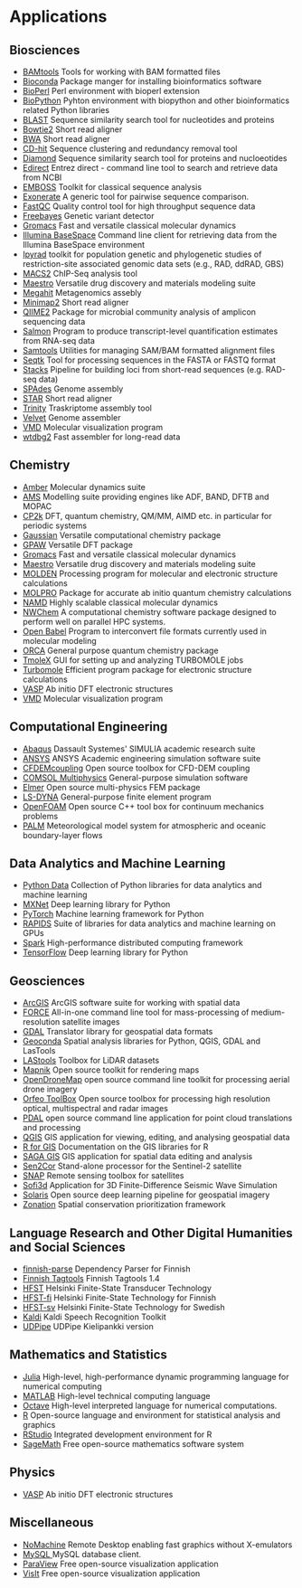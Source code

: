 <h1> Applications</h1>

## Biosciences

* [BAMtools](bamtools.md) Tools for working with BAM formatted files
* [Bioconda](bioconda.md) Package manger for installing bioinformatics software
* [BioPerl](bioperl.md) Perl environment with bioperl extension
* [BioPython](biopython.md) Pyhton environment with biopython and other bioinformatics related Python libraries
* [BLAST](blast.md) Sequence similarity search tool for nucleotides and proteins
* [Bowtie2](bowtie2.md) Short read aligner 
* [BWA](bwa.md) Short read aligner
* [CD-hit](cd-hit.md) Sequence clustering and redundancy removal tool
* [Diamond](diamond.md ) Sequence similarity search tool for proteins and nucloeotides
* [Edirect](edirect.md) Entrez direct - command line tool to search and retrieve data from NCBI
* [EMBOSS](emboss.md) Toolkit for classical sequence analysis
* [Exonerate](exonerate.md) A generic tool for pairwise sequence comparison.
* [FastQC](fastqc.md) Quality control tool for high throughput sequence data
* [Freebayes](freebayes.md) Genetic variant detector
* [Gromacs](gromacs.md) Fast and versatile classical molecular dynamics
* [Illumina BaseSpace](bs.md) Command line client for retrieving data from the Illumina BaseSpace environment
* [Ipyrad](ipyrad.md) toolkit for population genetic and phylogenetic studies of restriction-site associated genomic data sets (e.g., RAD, ddRAD, GBS)
* [MACS2](macs2.md) ChIP-Seq analysis tool
* [Maestro](maestro.md) Versatile drug discovery and materials modeling suite
* [Megahit](megahit.md) Metagenomics assebly
* [Minimap2](minimap2.md) Short read aligner
* [QIIME2](qiime.md) Package for microbial community analysis of amplicon sequencing data
* [Salmon](salmon.md) Program to produce transcript-level quantification estimates from RNA-seq data
* [Samtools](samtools.md) Utilities for managing SAM/BAM formatted alignment files
* [Seqtk](seqtk.md) Tool for processing sequences in the FASTA or FASTQ format
* [Stacks](stacks.md) Pipeline for building loci from short-read sequences (e.g. RAD-seq data)
* [SPAdes](spades.md) Genome assembly
* [STAR](star.md) Short read aligner
* [Trinity](trinity.md) Traskriptome assembly tool
* [Velvet](velvet.md) Genome assembler
* [VMD](vmd.md) Molecular visualization program 
* [wtdbg2](wtdbg2.md) Fast assembler for long-read data

## Chemistry

* [Amber](amber.md) Molecular dynamics suite
* [AMS](ams.md) Modelling suite providing engines like ADF, BAND, DFTB and MOPAC
* [CP2k](cp2k.md) DFT, quantum chemistry, QM/MM, AIMD etc. in particular for periodic systems
* [Gaussian](gaussian.md) Versatile computational chemistry package
* [GPAW](gpaw.md) Versatile DFT package
* [Gromacs](gromacs.md) Fast and versatile classical molecular dynamics
* [Maestro](maestro.md) Versatile drug discovery and materials modeling suite
* [MOLDEN](molden.md) Processing program for molecular and electronic structure calculations
* [MOLPRO](molpro.md) Package for accurate ab initio quantum chemistry calculations
* [NAMD](namd.md) Highly scalable classical molecular dynamics
* [NWChem](nwchem.md) A computational chemistry software package designed to perform well on parallel HPC systems.
* [Open Babel](openbabel.md) Program to interconvert file formats currently used in molecular modeling
* [ORCA](orca.md) General purpose quantum chemistry package
* [TmoleX](tmolex.md) GUI for setting up and analyzing TURBOMOLE jobs
* [Turbomole](turbomole.md) Efficient program package for electronic structure calculations
* [VASP](vasp.md) Ab initio DFT electronic structures
* [VMD](vmd.md) Molecular visualization program 

## Computational Engineering

* [Abaqus](abaqus.md) Dassault Systemes' SIMULIA academic research suite
* [ANSYS](ansys.md) ANSYS Academic engineering simulation software suite
* [CFDEMcoupling](cfdem.md) Open source toolbox for CFD-DEM coupling
* [COMSOL Multiphysics](comsol.md) General-purpose simulation software
* [Elmer](elmer.md) Open source multi-physics FEM package
* [LS-DYNA](lsdyna.md) General-purpose finite element program
* [OpenFOAM](openfoam.md) Open source C++ tool box for continuum mechanics problems
* [PALM](palm.md) Meteorological model system for atmospheric and oceanic boundary-layer flows

## Data Analytics and Machine Learning

* [Python Data](python-data.md) Collection of Python libraries for data analytics and machine learning
* [MXNet](mxnet.md) Deep learning library for Python
* [PyTorch](pytorch.md) Machine learning framework for Python
* [RAPIDS](rapids.md) Suite of libraries for data analytics and machine learning on GPUs
* [Spark](spark.md) High-performance distributed computing framework 
* [TensorFlow](tensorflow.md) Deep learning library for Python

## Geosciences

* [ArcGIS](arcgis.md) ArcGIS software suite for working with spatial data 
* [FORCE](force.md) All-in-one command line tool for mass-processing of medium-resolution satellite images
* [GDAL](gdal.md) Translator library for geospatial data formats
* [Geoconda](geoconda.md) Spatial analysis libraries for Python, QGIS, GDAL and LasTools
* [LAStools](lastools.md) Toolbox for LiDAR datasets
* [Mapnik](mapnik.md) Open source toolkit for rendering maps
* [OpenDroneMap](opendronemap.md) open source command line toolkit for processing aerial drone imagery
* [Orfeo ToolBox](otb.md) Open source toolbox for processing high resolution optical, multispectral and radar images
* [PDAL](pdal.md) open source command line application for point cloud translations and processing
* [QGIS](qgis.md) GIS application for viewing, editing, and analysing geospatial data
* [R for GIS](r-env-for-gis.md) Documentation on the GIS libraries for R
* [SAGA GIS](saga-gis.md) GIS application for spatial data editing and analysis
* [Sen2Cor](sen2cor.md) Stand-alone processor for the Sentinel-2 satellite
* [SNAP](snap.md) Remote sensing toolbox for satellites
* [Sofi3d](sofi3D.md) Application for 3D Finite-Difference Seismic Wave Simulation
* [Solaris](solaris.md) Open source deep learning pipeline for geospatial imagery
* [Zonation](zonation.md) Spatial conservation prioritization framework 

## Language Research and Other Digital Humanities and Social Sciences

* [finnish-parse](http://urn.fi/urn:nbn:fi:lb-2017030801) Dependency Parser for Finnish
* [Finnish Tagtools](http://urn.fi/urn:nbn:fi:lb-201908161) Finnish Tagtools 1.4
* [HFST](http://urn.fi/urn:nbn:fi:lb-20140730183) Helsinki Finite-State Transducer Technology
* [HFST-fi](http://urn.fi/urn:nbn:fi:lb-201509034) Helsinki Finite-State Technology for Finnish
* [HFST-sv](http://urn.fi/urn:nbn:fi:lb-201509035) Helsinki Finite-State Technology for Swedish
* [Kaldi](http://urn.fi/urn:nbn:fi:lb-2019121020) Kaldi Speech Recognition Toolkit
* [UDPipe](http://urn.fi/urn:nbn:fi:lb-201902131) UDPipe Kielipankki version

## Mathematics and Statistics

* [Julia](julia.md)  High-level, high-performance dynamic programming language for numerical computing
* [MATLAB](matlab.md) High-level technical computing language
* [Octave](octave.md) High-level interpreted language for numerical computations.
* [R](r-env.md) Open-source language and environment for statistical analysis and graphics
* [RStudio](rstudio.md) Integrated development environment for R
* [SageMath](sagemath.md) Free open-source mathematics software system

## Physics

* [VASP](vasp.md) Ab initio DFT electronic structures

## Miscellaneous

* [NoMachine](nomachine.md) Remote Desktop enabling fast graphics without X-emulators
* [MySQL ](../data/kaivos/kaivos.md) MySQL database client. 
* [ParaView](paraview.md) Free open-source visualization application
* [VisIt](visit.md) Free open-source visualization application
